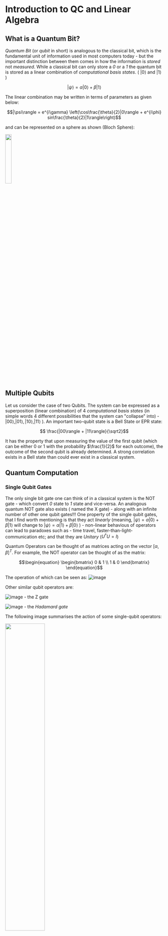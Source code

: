 # Introduction to QC and Linear Algebra
## What is a Quantum Bit?
_Quantum Bit_ (or _qubit_ in short) is analogous to the classical bit, which is the fundamental unit of information used in most computers today - but the important distinction between them comes in how the information is _stored_ not _measured_. While a classical bit can only store a _0_ or a _1_ the quantum bit is stored as a linear combination of _computational basis states_. ( $|0\rangle$ and $|1\rangle$  )

$$|\psi\rangle = \alpha |0\rangle + \beta |1\rangle$$

The linear combination may be written in terms of parameters as given below:

$$|\psi\rangle = e^{i\gamma} \left(\cos\frac{\theta}{2}|0\rangle + e^{i\phi} sin\frac{\theta}{2}|1\rangle\right)$$

and can be represented on a sphere as shown (Bloch Sphere):

<img src="https://user-images.githubusercontent.com/95964330/164911401-18eaa4fc-23b2-4623-a6f0-2630dfee2f4b.png" width=20% height=20%>

## Multiple Qubits
Let us consider the case of two Qubits. The system can be expressed as a superposition (linear combination) of 4 _computational basis states_ (in simple words 4 different possibilities that the system can "collapse" into) - $|00\rangle, |01\rangle, |10\rangle, |11\rangle$ ). An important two-qubit state is a Bell State or EPR state:

$$ \frac{|00\rangle + |11\rangle}{\sqrt2}$$

It has the property that upon measuring the value of the first qubit (which can be either 0 or 1 with the probability $\frac{1}{2}$ for each outcome), the outcome of the second qubit is already determined. A strong correlation exists in a Bell state than could ever exist in a classical system.

## Quantum Computation
### Single Qubit Gates
The only single bit gate one can think of in a classical system is the NOT gate - which convert _0_ state to _1_ state and vice-versa. An analogous quantum NOT gate also exists ( named the X gate) - along with an infinite number of other one qubit gates!!!
One property of the single qubit gates, that I find worth mentioning is that they act _linearly_ (meaning, $|\psi\rangle = \alpha |0\rangle + \beta |1\rangle$  will change to $|\psi\rangle = \alpha |1\rangle + \beta |0\rangle$ ) - non-linear behavious of operators can lead to paradoxes such as - time travel, faster-than-light-communication etc; and that they are _Unitary_ ($U^{\dagger}U = I$)

Quantum Operators can be thought of as matrices acting on the vector $[\alpha, \beta]^{T}$. For example, the NOT operator can be thought of as the  matrix:

$$\begin{equation}
 \begin{bmatrix}
     0 & 1 \\ 
     1 & 0
 \end{bmatrix}
\end{equation}$$

The operation of which can be seen as: ![image](https://user-images.githubusercontent.com/95964330/164912741-f88a8066-09cb-4ca6-8a89-b787ed49870a.png)


Other similar qubit operators are:

![image](https://user-images.githubusercontent.com/95964330/164912658-67ff1906-9302-4fd0-ad4c-58e36efc1059.png) - the Z gate

![image](https://user-images.githubusercontent.com/95964330/164912666-d40c7ca7-e7fb-4559-aff2-acf71fea4742.png) - the _Hadamard gate_

The following image summarises the action of some single-qubit operators:

<img src="https://user-images.githubusercontent.com/95964330/164912718-87d63d1e-2115-46ff-a5f8-9ea860a76961.png" width=50% height=50%>

Interestingly, _any_ set of single-quibit gates can be constructed out of a _finite- set of qantum gates - not always exactly, but to an _arbitrarily_ good precision; using the decomposition: <img src="https://user-images.githubusercontent.com/95964330/164959380-c167ae2f-2cee-4b39-8015-1c7001f01f0d.png" width=50% height=50%>

### Multiple Qubit Gates
The prototypical multi-qubit logic gate is the _controlled_-NOT or _CNOT_ gate - the first quibt decides whether the second qubit will be flipped or not. the second qubit will be flipped only if the first qubit (_control qubit_) is set to 1. The action of the gate can be summarised as: $|A, B\rangle \implies |A, B \oplus A\rangle$ and can be represented by the matrix:

<img src="https://user-images.githubusercontent.com/95964330/164959626-410d1480-5b14-4615-8e48-73e5d12a72ed.png" width=15% height=15%>

Just like in the glassical gates, the _NAND_ gate can be used to build _every_ other classical gate, in qubit-gates, a combination of the _CNOT_ gate and _single - qubit_ gates can represent _any_ multiple-qubit gate.

One important distinction between classical gates and qubit gates is that there is an irreversible loss of information when classical gates are used. For example - an output _0_ of the _AND_ gate can come from either of the following combinations - (0,1), (1,0), (0,0) - meaning, we cannot retrieve back the input by looking at the output. Surprisingly, qubit-gates, by their representation using _Unitary matrices_ (which are invertible), are also invertible - i.e. the input can be uniquely determined by looking at the output.

### Measurments in bases other than the computational bases
Note that the states $|0\rangle$ and $|1\rangle$ are one of many possible choice of basis states.  It is possible to express a state as a linear comination of an arbitrary basis set ( say, $|+\rangle$ and $|-\rangle$). It would help if the  new basis set was orthonormal. In that case the square of the modulus of the coeffecient of each basis would be the probability of that set of outcomes of the set of qubits on measurement.

### Quantum circuits
A number of features of the quantum circuits, which differentiates it from the conventional circuits are:
<ol>
  <li> Quantum circuits do not allow loops/ feedback.</li>
  <li> They do not allow FANIN - several wires being joined together and an bitwise OR of the inputs being shown as output.</li>
  <li> They do not allow FANOUT - several copies of a qubit being produced.</li>
</ol>

Two important elements of a quantum circuit are: 

1. Controlled Gates - with one control bit (similar to that in CNOT gate) and n target qubits - represented by a Unitary matrix U. </li> ![image](https://user-images.githubusercontent.com/95964330/164993180-7653680e-7c97-4d86-aac4-7ac4bb871858.png)
1. "Meter" for measurment of the quantum bit. </li> ![image](https://user-images.githubusercontent.com/95964330/164993191-713ae328-4c33-45ce-8788-6b28ec4c8963.png)

### Qubit Copying - NOT ALLOWED!!!
The _no-cloning_ theorem states that the qubits cannot be copied. A simple way of seeing this is that when a qubits is measured, _no information_ about the probability of the _other_ outcome (the extra hidden information in the qubit regarding the _other_ possibility than the one which is obtained) cannot be obtained. If somehow we _can_ copy the qubit.......there remains a possibility to retrieve the _"extra, hidden information"_, indicating that the qubit cannot have been copied in the first place. 

## Quantum Teleportation
To give an overview of the problem at hand - Alice and Bob generated an EPR Pair together, they both get seperated, and Alice has to deliver a qubit to Bob with two conditions on how she can do that - she cannot view the qubit and can only send _classical_ information to Bob.

<img src="https://user-images.githubusercontent.com/95964330/167312994-c528ff60-0ba9-4331-bf52-91f373f8b6d2.png" width=40% height=40%>

As summarized in the figure, the steps she follows are:
1. Alice sends her qubits through a CNOT gate.
2. She sends her first qubit through a Hadamard gate 
3. She performs a measurment of on bot the qubits.
4. Voila!! She knows what operation Bob needs to perform on the third and the last qubit (which can be shown mathematically), so that the qubit returns to its original state, and therefore Alice has successfully transferred the qubit Bob without Bob "seeing" the qubit.

So.....can information be transmitted faster than light??? N..n..not really. The fact that Alice has to send Bob the information of which gate to apply to the last qubit, restricts 'faster than light' communication. Without the classical channel the teleportation does not convey any information at all.

## Quantum Algorithms
How does that class compare with the computations which can be performed using classical logical circuits? The quantum computer _does_ have an upper hand over a classical computer in some class of problems....which are elaborated below.


### Toffoli Gates
Classical gates (made of NAND and NOT) are irreversible, but can be replaced by an equivalent quantum _reversible_ gate known as the Toffoli gate. The Toffoli gate
has three input bits and three output bits - two bits are _control_ bits and one is the _output_ bit, as illustrated below:

<img src="https://user-images.githubusercontent.com/95964330/167313676-adf4aafe-49c2-43c3-a2e3-36e4832b5646.png" width=40% height=40%>

The rule for the Toffoli gate is: The third bit is a target bit that is ﬂipped if both control bits are set to 1, and otherwise is left alone. The toffoli gate can be used to simulate both the NAND gate and the NOT gate - and therefore, all the classical gates. 

### Quantum Parallelism 
Heuristically, and at the risk of over-simplifying, quantum parallelism allows quantum computers to evaluate a function $f(x)$ for many different values of x simultaneously. Suppose $f(x): \{ 0, 1 \} \rightarrow \{ 0, 1 \}$ is a function with a one-bit domain and range. With an appropriate sequence of logic gates it is possible to transform this state into $|x, y \oplus f(x)\rangle$. Let $|x\rangle$ be $\frac{|0\rangle + |1\rangle}{\sqrt2}$ and y be $|0\rangle$, the state in the second qubit will be:

$$ \frac{|0,f(0)\rangle + |1,f(1)\rangle}{\sqrt2}$$

Which means, we have information about $f(0) and f(1) $ in a single circuit, unlike in the case of classical circuit, where multiple circuits each built to compute $f(x)$ are executed simultaneously.

### Deutsch's Algorithm
<img src = "https://user-images.githubusercontent.com/95964330/181414495-0d7f1974-3069-478a-9000-0fd3968802ee.png" width = 400>

$$ |\psi_1\rangle = \[ \frac{|0\rangle + |1\rangle}{\sqrt2} \] \[ \frac{|0\rangle - |1\rangle}{\sqrt2} \]$$

$$ |\psi_2\rangle = \pm \[ \frac{|0\rangle + |1\rangle}{\sqrt2} \] \[ \frac{|0\rangle - |1\rangle}{\sqrt2} \]$$

if $f(0) = f(1)$

$$ |\psi_2\rangle = \pm \[ \frac{|0\rangle - |1\rangle}{\sqrt2} \] \[ \frac{|0\rangle - |1\rangle}{\sqrt2} \]$$

if $f(0) = f(1)$

On applying Hadamard gate to first qubit,

$$ |\psi_3\rangle = |f(0) \oplus f(1)\rangle \[ \frac{|0\rangle - |1\rangle}{\sqrt2} \]$$

On measuring, we get the value of $f(0) \oplus f(1)$ with unity probability.

> This is very interesting indeed: the quantum circuit has given us the ability to determine a global property of f(x), namely , using only one evaluation of f(x)! This is faster than is possible with a classical apparatus, which would require at least two evaluations.


### The Deutsch-Jozsa Algorithm 

It is used to determine whether f(x) is constant for all values of x, or else f(x) is balanced, that is, equal to 1 for exactly half of all the possible x, and 0
for the other half.

<img src = "https://user-images.githubusercontent.com/95964330/181415965-b8360430-4509-4c46-91d0-a667ab48aa01.png" width = 400>

On applying the Hadamard gate:

$$ |\psi_1\rangle = \sum_{x} \frac{|x\rangle}{\sqrt{2^n}} \[ \frac{|0\rangle - |1\rangle}{\sqrt2} \]$$

On applying the $U_f$ gate:

$$ |\psi_2\rangle = \sum_{x} \frac{(-1)^{f(x)}|x\rangle}{\sqrt{2^n}} \[ \frac{|0\rangle - |1\rangle}{\sqrt2} \]$$

On applying the Hadamard gate:

$$ |\psi_3\rangle = \sum_{x} \frac{(-1)^{x \cdot z + f(x)}|x\rangle}{\sqrt{2^n}} \[ \frac{|0\rangle - |1\rangle}{\sqrt2} \]$$

On measuring:

> 1. If all query registers read 0, then f(x) is constant.
> 2. If none of the query registers read 0, then f(x) is balanced.





































